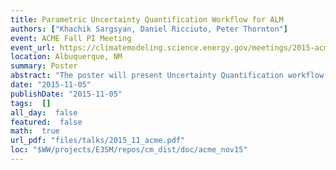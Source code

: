 ```yaml
---
title: Parametric Uncertainty Quantification Workflow for ALM
authors: ["Khachik Sargsyan, Daniel Ricciuto, Peter Thornton"]
event: ACME Fall PI Meeting
event_url: https://climatemodeling.science.energy.gov/meetings/2015-acme-fall-pi-meeting
location: Albuquerque, NM
summary: Poster
abstract: "The poster will present Uncertainty Quantification workflow that uses ensemble of ALM simulations at multiple sites to build surrogate approximations to input-output maps as well as to perform global variance-based uncertainty decomposition. A total of 96 FLUXNET sites were chosen for uncertainty analysis, in order to cover major biomes and plant functional types. An ensemble of 3,000 input parameter values was created using specified ranges for 68 parameters determined from a literature, and steady state values for five outputs of interest (GPP, TLAI, TOTVEGC, TOTSOMC, EFLX_LH_TOT) have been extracted. Uncertainty decomposition has been performed, based on global Polynomial Chaos (PC) surrogate construction, using Bayesian Compressive Sensing (BCS) sparse learning technique to select the most relevant polynomial bases. The results indicate some site-to-site variability, but overall coherence of sensitivities across sites covering different climates and PFTs.  The results also suggest that further ensemble studies would be more efficient if they are performed in a much reduced-dimensional parametric space, as only 10-15 parameters have strong enough impact on the outputs across all sites. As a generic UQ workflow, a set of Python scripts is being developed that performs the above uncertainty decomposition task automatically, with an interface to an external UQ toolkit (UQTk), which is a lightweight C++/Python library developed in SNL-CA.<br>"
date: "2015-11-05"
publishDate: "2015-11-05"
tags:  []
all_day:  false
featured:  false
math:  true
url_pdf: "files/talks/2015_11_acme.pdf"
loc: "$WW/projects/E3SM/repos/cm_dist/doc/acme_nov15"
---
```

